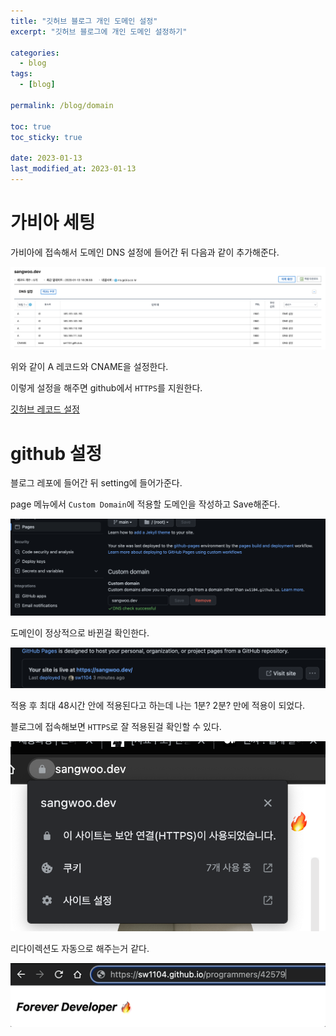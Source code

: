 ```yaml
---
title: "깃허브 블로그 개인 도메인 설정"
excerpt: "깃허브 블로그에 개인 도메인 설정하기"

categories:
  - blog
tags:
  - [blog]

permalink: /blog/domain

toc: true
toc_sticky: true

date: 2023-01-13
last_modified_at: 2023-01-13
---
```



# 가비아 세팅

가비아에 접속해서 도메인 DNS 설정에 들어간 뒤 다음과 같이 추가해준다.

![Alt text](../../assets/images/posts_img/Blog/2023-01-13-domain1.png)

위와 같이 A 레코드와 CNAME을 설정한다. 

이렇게 설정을 해주면 github에서 `HTTPS`를 지원한다.

[깃허브 레코드 설정](https://docs.github.com/en/pages/configuring-a-custom-domain-for-your-github-pages-site/managing-a-custom-domain-for-your-github-pages-site#configuring-a-records-with-your-dns-provider)

# github 설정

블로그 레포에 들어간 뒤 setting에 들어가준다.

page 메뉴에서 `Custom Domain`에 적용할 도메인을 작성하고 Save해준다.


![Alt text](../../assets/images/posts_img/Blog/2023-01-13-domain4.png)


도메인이 정상적으로 바뀐걸 확인한다.

![Alt text](../../assets/images/posts_img/Blog/2023-01-13-domain5.png)

적용 후 최대 48시간 안에 적용된다고 하는데 나는 1분? 2분? 만에 적용이 되었다.


블로그에 접속해보면 `HTTPS`로 잘 적용된걸 확인할 수 있다.

![Alt text](../../assets/images/posts_img/Blog/2023-01-13-domain6.png)


리다이렉션도 자동으로 해주는거 같다.

![Alt text](../../assets/images/posts_img/Blog/2023-01-13-domain8.gif)
